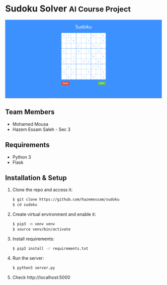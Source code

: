 # Sudoku Solver <small> AI Course Project </small>
<!-- AI course project. -->
![sudoku](sudoku.png)

<!-- --- -->

## Team Members
- Mohamed Mousa
- Hazem Essam Saleh - Sec 3

<!-- --- -->

## Requirements
- Python 3
- Flask

<!-- --- -->

## Installation & Setup
1. Clone the repo and access it:
    ```bash
    $ git clone https://github.com/hazemessam/sudoku
    $ cd sudoku
    ```
2. Create virtual environment and enable it:
    ```bash
    $ pip3 -m venv venv
    $ source venv/bin/activate
    ```
3. Install requirements:
    ```bash
    $ pip3 install -r requirements.txt
    ```
4. Run the server:
    ```bash
    $ python3 server.py
    ```
5. Check http://localhost:5000